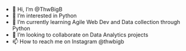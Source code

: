 - 👋 Hi, I’m @ThwBigB
- 👀 I’m interested in Python
- 🌱 I’m currently learning Agile Web Dev and Data collection through Python
- 💞️ I’m looking to collaborate on Data Analytics projects
- 📫 How to reach me on Instagram @thwbigb

<!---
ThwBigB/ThwBigB is a ✨ special ✨ repository because its `README.md` (this file) appears on your GitHub profile.
You can click the Preview link to take a look at your changes.
--->
